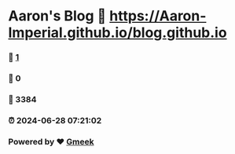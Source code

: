 # Aaron's Blog :link: https://Aaron-Imperial.github.io/blog.github.io 
### :page_facing_up: [1](https://Aaron-Imperial.github.io/blog.github.io/tag.html) 
### :speech_balloon: 0 
### :hibiscus: 3384 
### :alarm_clock: 2024-06-28 07:21:02 
### Powered by :heart: [Gmeek](https://github.com/Meekdai/Gmeek)
